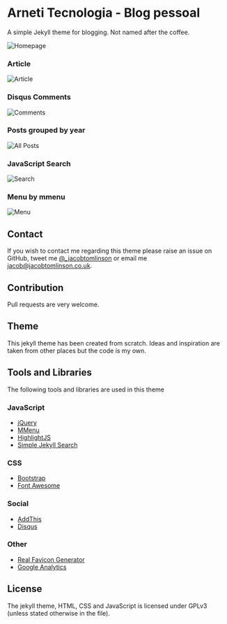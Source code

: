 # Arneti Tecnologia - Blog pessoal

A simple Jekyll theme for blogging. Not named after the coffee.

![Homepage](http://i.imgur.com/xlmHArV.png)

### Article
![Article](http://i.imgur.com/8rD8FfC.png)

### Disqus Comments
![Comments](http://i.imgur.com/TBZHQwF.png)

### Posts grouped by year
![All Posts](http://i.imgur.com/9bNs2Sc.png)

### JavaScript Search
![Search](http://i.imgur.com/yQqMeSl.png)

### Menu by mmenu
![Menu](http://i.imgur.com/SClrNSH.png)

## Contact
If you wish to contact me regarding this theme please raise an issue on GitHub,
tweet me [@_jacobtomlinson](http://www.twitter.com/_jacobtomlinson) or email me
[jacob@jacobtomlinson.co.uk](mailto:jacob@jacobtomlinson.co.uk).

## Contribution
Pull requests are very welcome.

## Theme
This jekyll theme has been created from scratch. Ideas and inspiration are taken
from other places but the code is my own.

## Tools and Libraries
The following tools and libraries are used in this theme

### JavaScript
 * [jQuery](http://jquery.com/)
 * [MMenu](http://mmenu.frebsite.nl/)
 * [HighlightJS](https://highlightjs.org/)
 * [Simple Jekyll Search](https://github.com/christian-fei/Simple-Jekyll-Search)

### CSS
 * [Bootstrap](http://getbootstrap.com/)
 * [Font Awesome](http://fortawesome.github.io/Font-Awesome/)

### Social
 * [AddThis](http://www.addthis.com/)
 * [Disqus](https://disqus.com/)

### Other
 * [Real Favicon Generator](http://realfavicongenerator.net/)
 * [Google Analytics](http://www.google.com/analytics/)

## License
The jekyll theme, HTML, CSS and JavaScript is licensed under GPLv3 (unless stated otherwise in the file).
